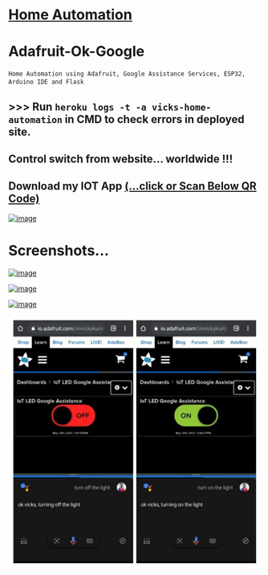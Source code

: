 # [Home Automation](https://vicks-home-automation.herokuapp.com/)

# Adafruit-Ok-Google
    Home Automation using Adafruit, Google Assistance Services, ESP32, Arduino IDE and Flask

## >>> Run `heroku logs -t -a vicks-home-automation` in CMD to check errors in deployed site.

## Control switch from website... worldwide !!!

## Download my IOT App [(...click or Scan Below QR Code)](https://imvickykumar999.herokuapp.com/qrcode)

[![image](https://user-images.githubusercontent.com/50515418/117675559-4b505c80-b1ca-11eb-80ac-650e322bb888.png)](https://github.com/imvickykumar999/home-automation/raw/main/Android/app-debug.apk)

# Screenshots...

[![image](https://user-images.githubusercontent.com/50515418/117656011-6b295580-b1b5-11eb-80b5-afd4ea749b70.png)](https://ifttt.com/home)

[![image](https://user-images.githubusercontent.com/50515418/117656087-898f5100-b1b5-11eb-91ae-6f4b030c7c54.png)](https://console.firebase.google.com/u/0/project/home-automation-336c0/database/home-automation-336c0-default-rtdb/data)

[![image](https://user-images.githubusercontent.com/50515418/117656168-a1ff6b80-b1b5-11eb-9943-2232ee1fbc0f.png)](https://io.adafruit.com/imvickykumar999/dashboards/iot-led-google-assistance)

[![Google Assistance](https://github.com/imvickykumar999/home-automation/blob/main/Firebase/Arduino/INO%20Sketch/Adafruit_Google_Assistance_LED/pp.jpg?raw=true)](https://iotdesignpro.com/projects/google-assistant-controlled-led-using-ESP32-and-adafruit-io)
